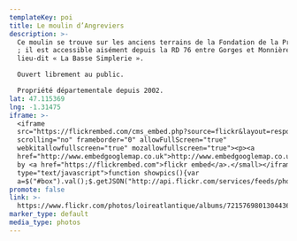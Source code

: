 ```yaml
---
templateKey: poi
title: Le moulin d’Angreviers
description: >-
  Ce moulin se trouve sur les anciens terrains de la Fondation de la Providence
  ; il est accessible aisément depuis la RD 76 entre Gorges et Monnières au
  lieu-dit « La Basse Simplerie ».

  Ouvert librement au public.

  Propriété départementale depuis 2002.
lat: 47.115369
lng: -1.31475
iframe: >-
  <iframe
  src="https://flickrembed.com/cms_embed.php?source=flickr&layout=responsive&input=72157698013044365&sort=0&by=album&theme=default&scale=fill&limit=10&skin=default&autoplay=true"
  scrolling="no" frameborder="0" allowFullScreen="true"
  webkitallowfullscreen="true" mozallowfullscreen="true"><p><a 
  href="http://www.embedgooglemap.co.uk">http://www.embedgooglemap.co.uk/</a></p><small>Powered
  by <a href="https://flickrembed.com">flickr embed</a>.</small></iframe><script
  type="text/javascript">function showpics(){var
  a=$("#box").val();$.getJSON("http://api.flickr.com/services/feeds/photos_public.gne?tags="+a+"&tagmode=any&format=json&jsoncallback=?",function(a){$("#images").hide().html(a).fadeIn("fast"),$.each(a.items,function(a,e){$("<img/>").attr("src",e.media.m).appendTo("#images")})})}</script>
promote: false
link: >-
  https://www.flickr.com/photos/loireatlantique/albums/72157698013044365/with/41005321560/
marker_type: default
media_type: photos
---
```


